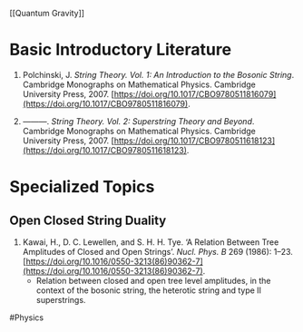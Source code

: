
[[Quantum Gravity]]


# Basic Introductory Literature

1. Polchinski, J. _String Theory. Vol. 1: An Introduction to the Bosonic String_. Cambridge Monographs on Mathematical Physics. Cambridge University Press, 2007. [https://doi.org/10.1017/CBO9780511816079](https://doi.org/10.1017/CBO9780511816079).

1. ———. _String Theory. Vol. 2: Superstring Theory and Beyond_. Cambridge Monographs on Mathematical Physics. Cambridge University Press, 2007. [https://doi.org/10.1017/CBO9780511618123](https://doi.org/10.1017/CBO9780511618123).






# Specialized Topics

## Open Closed String Duality

1. Kawai, H., D. C. Lewellen, and S. H. H. Tye. ‘A Relation Between Tree Amplitudes of Closed and Open Strings’. _Nucl. Phys. B_ 269 (1986): 1–23. [https://doi.org/10.1016/0550-3213(86)90362-7](https://doi.org/10.1016/0550-3213(86)90362-7).
	- Relation between closed and open tree level amplitudes, in the context of the bosonic string, the heterotic string and type II superstrings.


#Physics 